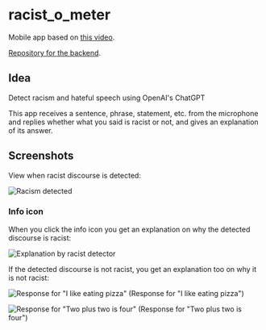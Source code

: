 # racist_o_meter

Mobile app based on [this video](https://www.youtube.com/shorts/XosEdKikOAc).

[Repository for the backend](https://github.com/juanstakys/racist_o_meter_backend).

## Idea
Detect racism and hateful speech using OpenAI's ChatGPT

This app receives a sentence, phrase, statement, etc. from the microphone and replies whether what you said is racist or not, and gives an explanation of its answer.

## Screenshots

View when racist discourse is detected:

![Racism detected](https://github.com/juanstakys/racist_o_meter/blob/main/screenshots/racist%20screen.jpg?raw=true)

### Info icon

When you click the info icon you get an explanation on why the detected discourse is racist:

![Explanation by racist detector](https://github.com/juanstakys/racist_o_meter/blob/main/screenshots/response%20for%20i%20don't%20like%20yellow%20people.jpg)

If the detected discourse is not racist, you get an explanation too on why it is not racist:

![Response for "I like eating pizza"](https://github.com/juanstakys/racist_o_meter/blob/main/screenshots/response%20for%20i%20like%20eating%20pizza.jpg)
(Response for "I like eating pizza")

![Response for "Two plus two is four"](https://github.com/juanstakys/racist_o_meter/blob/main/screenshots/response%20for%20two%20plus%20two%20is%20four.jpg)
(Response for "Two plus two is four")

